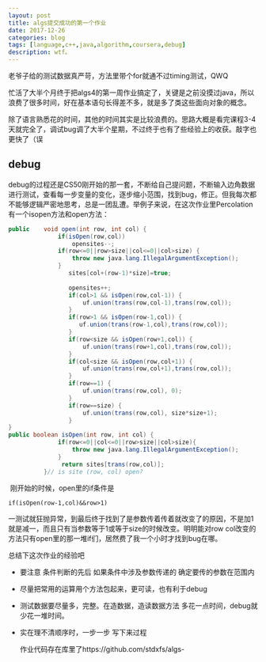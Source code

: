 ```yaml
---
layout: post
title: algs提交成功的第一个作业
date: 2017-12-26
categories: blog
tags: [language,c++,java,algorithm,coursera,debug]
description: wtf。
---
```

老爷子给的测试数据真严苛，方法里带个for就通不过timing测试，QWQ 

​    忙活了大半个月终于把algs4的第一周作业搞定了，关键是之前没摸过java，所以浪费了很多时间，好在基本语句长得差不多，就是多了类这些面向对象的概念。

​    除了语言熟悉花的时间，其他的时间其实是比较浪费的。思路大概是看完课程3-4天就完全了，调试bug调了大半个星期，不过终于也有了些经验上的收获。敲字也更快了（误

## debug
​    debug的过程还是CS50刚开始的那一套，不断给自己提问题，不断输入边角数据进行测试，查看每一步变量的变化，逐步缩小范围，找到bug，修正。但我每次都不能够逻辑严密地思考，总是一团乱遭。举例子来说，在这次作业里Percolation 有一个isopen方法和open方法：
 ```java
 public    void open(int row, int col) {
			   if(isOpen(row,col))
				   opensites--;
			   if(row<=0||row>size||col<=0||col>size) {
 				   throw new java.lang.IllegalArgumentException();
			   }
			      sites[col+(row-1)*size]=true;
			      
			      opensites++;
			      if(col>1 && isOpen(row,col-1)) {
			    	  uf.union(trans(row,col-1),trans(row,col));
			      }
			      if(row>1 && isOpen(row-1,col)) {
			    	 uf.union(trans(row-1,col),trans(row,col)); 
			      }
			      if(row<size && isOpen(row+1,col)) {
			    	  uf.union(trans(row+1,col),trans(row,col));
			      }
			      if(col<size && isOpen(row,col+1)) {
			    	  uf.union(trans(row,col+1),trans(row,col));
			      }
			      if(row==1) {
			    	  uf.union(trans(row,col), 0);
			      }
			      if(row==size) {
			    	  uf.union(trans(row,col), size*size+1);
			      }
}
public boolean isOpen(int row, int col) {
			   if(row<=0||col<=0||row>size||col>size){				  
				   throw new java.lang.IllegalArgumentException(); 
			   }                   
				return sites[trans(row,col)];
		   }// is site (row, col) open?
 ```

​    刚开始的时候，open里的if条件是

```
if(isOpen(row-1,col)&&row>1)
```

一测试就狂抛异常，到最后终于找到了是参数传着传着就改变了的原因，不是加1就是减一，而且只有当参数等于1或等于size的时候改变。明明能对row col改变的方法只有open里的那一堆if们，居然费了我一个小时才找到bug在哪。

 总结下这次作业的经验吧

- 要注意 条件判断的先后 如果条件中涉及参数传递的 确定要传的参数在范围内  

- 尽量把常用的运算用个方法包起来，更可读，也有利于debug

- 测试数据要尽量多，完整。在造数据，造读数据方法 多花一点时间，debug就少花一堆时间。

- 实在理不清顺序时，一步一步 写下来过程

  作业代码存在库里了https://github.com/stdxfs/algs-

